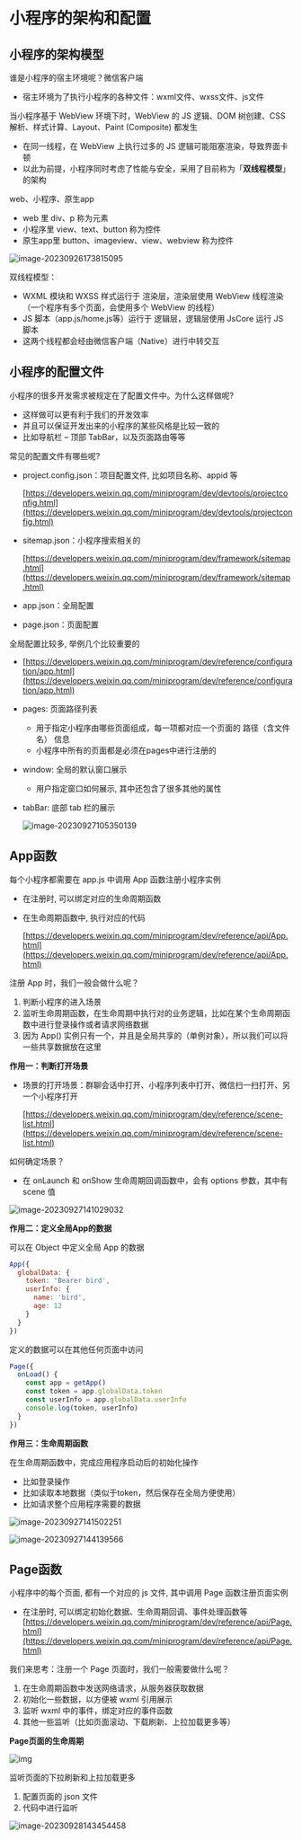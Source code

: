 # 小程序的架构和配置

## 小程序的架构模型

谁是小程序的宿主环境呢？微信客户端

- 宿主环境为了执行小程序的各种文件：wxml文件、wxss文件、js文件

当小程序基于 WebView 环境下时，WebView 的 JS 逻辑、DOM 树创建、CSS 解析、样式计算、Layout、Paint (Composite) 都发生

- 在同一线程，在 WebView 上执行过多的 JS 逻辑可能阻塞渲染，导致界面卡顿
- 以此为前提，小程序同时考虑了性能与安全，采用了目前称为「**双线程模型**」的架构

web、小程序、原生app

- web 里 div、p 称为元素
- 小程序里 view、text、button 称为控件
- 原生app里 button、imageview、view、webview 称为控件

![image-20230926173815095](https://gitee.com/lilyn/pic/raw/master/lagoulearn-img/image-20230926173815095.png)

双线程模型：

- WXML 模块和 WXSS 样式运行于 渲染层，渲染层使用 WebView 线程渲染（一个程序有多个页面，会使用多个 WebView 的线程）
- JS 脚本（app.js/home.js等）运行于 逻辑层，逻辑层使用 JsCore 运行 JS 脚本
- 这两个线程都会经由微信客户端（Native）进行中转交互

## 小程序的配置文件

小程序的很多开发需求被规定在了配置文件中。为什么这样做呢?

- 这样做可以更有利于我们的开发效率
- 并且可以保证开发出来的小程序的某些风格是比较一致的
- 比如导航栏 – 顶部 TabBar，以及页面路由等等

常见的配置文件有哪些呢?

- project.config.json：项目配置文件, 比如项目名称、appid 等

  [https://developers.weixin.qq.com/miniprogram/dev/devtools/projectconfig.html](https://developers.weixin.qq.com/miniprogram/dev/devtools/projectconfig.html)

- sitemap.json：小程序搜索相关的

  [https://developers.weixin.qq.com/miniprogram/dev/framework/sitemap.html](https://developers.weixin.qq.com/miniprogram/dev/framework/sitemap.html)

- app.json：全局配置

- page.json：页面配置

全局配置比较多, 举例几个比较重要的

- [https://developers.weixin.qq.com/miniprogram/dev/reference/configuration/app.html](https://developers.weixin.qq.com/miniprogram/dev/reference/configuration/app.html)

- pages: 页面路径列表

  - 用于指定小程序由哪些页面组成，每一项都对应一个页面的 路径（含文件名） 信息
  - 小程序中所有的页面都是必须在pages中进行注册的

- window: 全局的默认窗口展示

  - 用户指定窗口如何展示, 其中还包含了很多其他的属性

- tabBar: 底部 tab 栏的展示

  ![image-20230927105350139](https://gitee.com/lilyn/pic/raw/master/lagoulearn-img/image-20230927105350139.png)

## App函数

每个小程序都需要在 app.js 中调用 App 函数注册小程序实例

- 在注册时, 可以绑定对应的生命周期函数

- 在生命周期函数中, 执行对应的代码

  [https://developers.weixin.qq.com/miniprogram/dev/reference/api/App.html](https://developers.weixin.qq.com/miniprogram/dev/reference/api/App.html)

注册 App 时，我们一般会做什么呢？

1. 判断小程序的进入场景
2. 监听生命周期函数，在生命周期中执行对的业务逻辑，比如在某个生命周期函数中进行登录操作或者请求网络数据
3. 因为 App() 实例只有一个，并且是全局共享的（单例对象），所以我们可以将一些共享数据放在这里

**作用一：判断打开场景**

- 场景的打开场景：群聊会话中打开、小程序列表中打开、微信扫一扫打开、另一个小程序打开

  [https://developers.weixin.qq.com/miniprogram/dev/reference/scene-list.html](https://developers.weixin.qq.com/miniprogram/dev/reference/scene-list.html)

如何确定场景？

- 在 onLaunch 和 onShow 生命周期回调函数中，会有 options 参数，其中有 scene 值

![image-20230927141029032](https://gitee.com/lilyn/pic/raw/master/lagoulearn-img/image-20230927141029032.png)

**作用二：定义全局App的数据**

可以在 Object 中定义全局 App 的数据

```js
App({
  globalData: {
    token: 'Bearer bird',
    userInfo: {
      name: 'bird',
      age: 12
    }
  }
})
```

定义的数据可以在其他任何页面中访问

```js
Page({
  onLoad() {
    const app = getApp()
    const token = app.globalData.token
    const userInfo = app.globalData.userInfo
    console.log(token, userInfo)
  }
})
```

**作用三：生命周期函数**

在生命周期函数中，完成应用程序启动后的初始化操作

- 比如登录操作
- 比如读取本地数据（类似于token，然后保存在全局方便使用）
- 比如请求整个应用程序需要的数据

![image-20230927141502251](https://gitee.com/lilyn/pic/raw/master/lagoulearn-img/image-20230927141502251.png)

![image-20230927144139566](https://gitee.com/lilyn/pic/raw/master/lagoulearn-img/image-20230927144139566.png)

## Page函数

小程序中的每个页面, 都有一个对应的 js 文件, 其中调用 Page 函数注册页面实例

- 在注册时, 可以绑定初始化数据、生命周期回调、事件处理函数等
  [https://developers.weixin.qq.com/miniprogram/dev/reference/api/Page.html](https://developers.weixin.qq.com/miniprogram/dev/reference/api/Page.html)

我们来思考：注册一个 Page 页面时，我们一般需要做什么呢？

1. 在生命周期函数中发送网络请求，从服务器获取数据
2. 初始化一些数据，以方便被 wxml 引用展示
3. 监听 wxml 中的事件，绑定对应的事件函数
4. 其他一些监听（比如页面滚动、下载刷新、上拉加载更多等）

**Page页面的生命周期**

![img](https://gitee.com/lilyn/pic/raw/master/lagoulearn-img/page-lifecycle.2e646c86.png)

监听页面的下拉刷新和上拉加载更多

1. 配置页面的 json 文件
2. 代码中进行监听

![image-20230928143454458](https://gitee.com/lilyn/pic/raw/master/lagoulearn-img/image-20230928143454458.png)